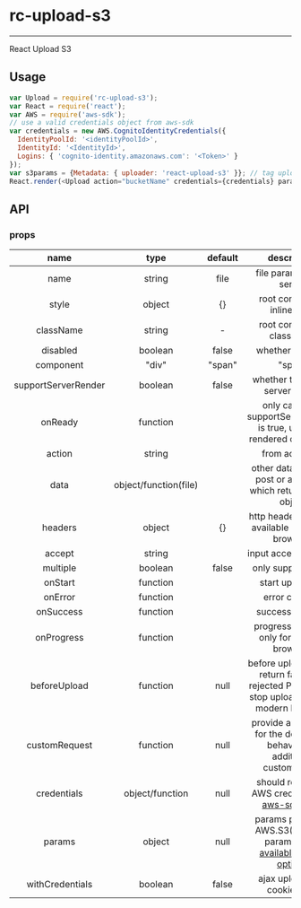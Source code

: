 # rc-upload-s3
---

React Upload S3

## Usage

```js
var Upload = require('rc-upload-s3');
var React = require('react');
var AWS = require('aws-sdk');
// use a valid credentials object from aws-sdk
var credentials = new AWS.CognitoIdentityCredentials({
  IdentityPoolId: '<identityPoolId>',
  IdentityId: '<IdentityId>',
  Logins: { 'cognito-identity.amazonaws.com': '<Token>' }
});
var s3params = {Metadata: { uploader: 'react-upload-s3' }}; // tag upload files with uploader used
React.render(<Upload action="bucketName" credentials={credentials} params={s3params} />, container);
```

## API

### props

|        name         |         type          | default |               description                |
| :-----------------: | :-------------------: | :-----: | :--------------------------------------: |
|        name         |        string         |  file   |        file param post to server         |
|        style        |        object         |   {}    |       root component inline style        |
|      className      |        string         |    -    |         root component className         |
|      disabled       |        boolean        |  false  |             whether disabled             |
|      component      |         "div"         | "span"  |                  "span"                  |
| supportServerRender |        boolean        |  false  |     whether to support server render     |
|       onReady       |       function        |         | only call when supportServerRender is true, upload is rendered completely |
|       action        |        string         |         |             from action url              |
|        data         | object/function(file) |         | other data object to post or a function which returns a data object |
|       headers       |        object         |   {}    | http headers to post, available in modern browsers |
|       accept        |        string         |         |          input accept attribute          |
|      multiple       |        boolean        |  false  |            only support ie10+            |
|       onStart       |       function        |         |            start upload file             |
|       onError       |       function        |         |              error callback              |
|      onSuccess      |       function        |         |             success callback             |
|     onProgress      |       function        |         | progress callback, only for modern browsers |
|    beforeUpload     |       function        |  null   | before upload check, return false or a rejected Promise will stop upload, only for modern browsers |
|    customRequest    |       function        |  null   | provide an override for the default xhr behavior for additional customization |
|     credentials     |    object/function    |  null   | should resolve to AWS credential see [aws-sdk docs](http://docs.aws.amazon.com/AWSJavaScriptSDK/latest/AWS/Credentials.html) |
|       params        |        object         |  null   | params passed to AWS.S3({params: params}) see [available param options](http://docs.aws.amazon.com/AWSJavaScriptSDK/latest/AWS/S3.html#putObject-property) |
|   withCredentials   |        boolean        |  false  |       ajax upload with cookie send       |